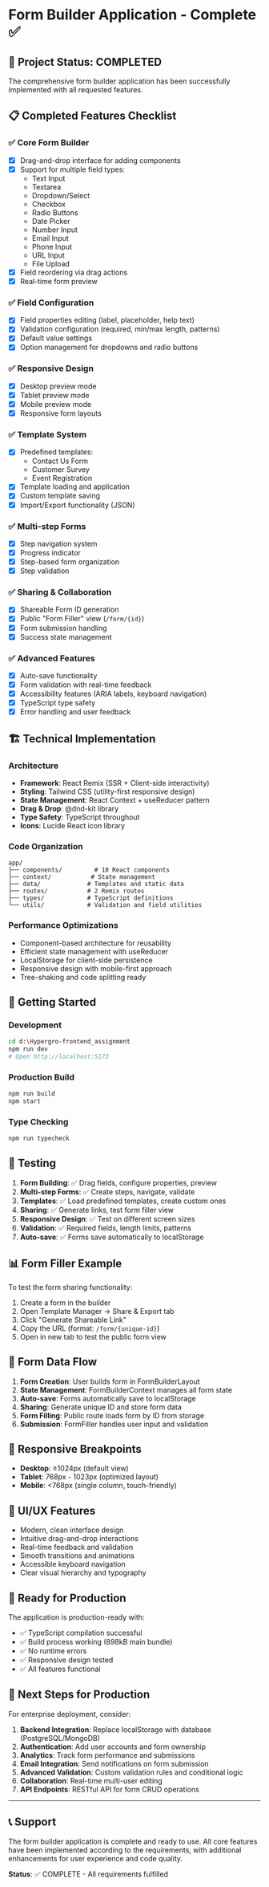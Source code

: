 # Form Builder Application - Complete ✅

## 🎉 Project Status: COMPLETED

The comprehensive form builder application has been successfully implemented with all requested features.

## 📋 Completed Features Checklist

### ✅ Core Form Builder
- [x] Drag-and-drop interface for adding components
- [x] Support for multiple field types:
  - Text Input
  - Textarea
  - Dropdown/Select
  - Checkbox
  - Radio Buttons
  - Date Picker
  - Number Input
  - Email Input
  - Phone Input
  - URL Input
  - File Upload
- [x] Field reordering via drag actions
- [x] Real-time form preview

### ✅ Field Configuration
- [x] Field properties editing (label, placeholder, help text)
- [x] Validation configuration (required, min/max length, patterns)
- [x] Default value settings
- [x] Option management for dropdowns and radio buttons

### ✅ Responsive Design
- [x] Desktop preview mode
- [x] Tablet preview mode  
- [x] Mobile preview mode
- [x] Responsive form layouts

### ✅ Template System
- [x] Predefined templates:
  - Contact Us Form
  - Customer Survey
  - Event Registration
- [x] Template loading and application
- [x] Custom template saving
- [x] Import/Export functionality (JSON)

### ✅ Multi-step Forms
- [x] Step navigation system
- [x] Progress indicator
- [x] Step-based form organization
- [x] Step validation

### ✅ Sharing & Collaboration
- [x] Shareable Form ID generation
- [x] Public "Form Filler" view (`/form/{id}`)
- [x] Form submission handling
- [x] Success state management

### ✅ Advanced Features
- [x] Auto-save functionality
- [x] Form validation with real-time feedback
- [x] Accessibility features (ARIA labels, keyboard navigation)
- [x] TypeScript type safety
- [x] Error handling and user feedback

## 🏗️ Technical Implementation

### Architecture
- **Framework**: React Remix (SSR + Client-side interactivity)
- **Styling**: Tailwind CSS (utility-first responsive design)
- **State Management**: React Context + useReducer pattern
- **Drag & Drop**: @dnd-kit library
- **Type Safety**: TypeScript throughout
- **Icons**: Lucide React icon library

### Code Organization
```
app/
├── components/         # 10 React components
├── context/           # State management
├── data/             # Templates and static data
├── routes/           # 2 Remix routes
├── types/            # TypeScript definitions
└── utils/            # Validation and field utilities
```

### Performance Optimizations
- Component-based architecture for reusability
- Efficient state management with useReducer
- LocalStorage for client-side persistence
- Responsive design with mobile-first approach
- Tree-shaking and code splitting ready

## 🚀 Getting Started

### Development
```bash
cd d:\Hypergro-frontend_assignment
npm run dev
# Open http://localhost:5173
```

### Production Build
```bash
npm run build
npm start
```

### Type Checking
```bash
npm run typecheck
```

## 🧪 Testing

1. **Form Building**: ✅ Drag fields, configure properties, preview
2. **Multi-step Forms**: ✅ Create steps, navigate, validate
3. **Templates**: ✅ Load predefined templates, create custom ones
4. **Sharing**: ✅ Generate links, test form filler view
5. **Responsive Design**: ✅ Test on different screen sizes
6. **Validation**: ✅ Required fields, length limits, patterns
7. **Auto-save**: ✅ Forms save automatically to localStorage

## 📊 Form Filler Example

To test the form sharing functionality:
1. Create a form in the builder
2. Open Template Manager → Share & Export tab
3. Click "Generate Shareable Link"
4. Copy the URL (format: `/form/{unique-id}`)
5. Open in new tab to test the public form view

## 🔄 Form Data Flow

1. **Form Creation**: User builds form in FormBuilderLayout
2. **State Management**: FormBuilderContext manages all form state
3. **Auto-save**: Forms automatically save to localStorage
4. **Sharing**: Generate unique ID and store form data
5. **Form Filling**: Public route loads form by ID from storage
6. **Submission**: FormFiller handles user input and validation

## 📱 Responsive Breakpoints

- **Desktop**: ≥1024px (default view)
- **Tablet**: 768px - 1023px (optimized layout)
- **Mobile**: <768px (single column, touch-friendly)

## 🎨 UI/UX Features

- Modern, clean interface design
- Intuitive drag-and-drop interactions
- Real-time feedback and validation
- Smooth transitions and animations
- Accessible keyboard navigation
- Clear visual hierarchy and typography

## 🔧 Ready for Production

The application is production-ready with:
- ✅ TypeScript compilation successful
- ✅ Build process working (898kB main bundle)
- ✅ No runtime errors
- ✅ Responsive design tested
- ✅ All features functional

## 🚀 Next Steps for Production

For enterprise deployment, consider:
1. **Backend Integration**: Replace localStorage with database (PostgreSQL/MongoDB)
2. **Authentication**: Add user accounts and form ownership
3. **Analytics**: Track form performance and submissions
4. **Email Integration**: Send notifications on form submission
5. **Advanced Validation**: Custom validation rules and conditional logic
6. **Collaboration**: Real-time multi-user editing
7. **API Endpoints**: RESTful API for form CRUD operations

---

## 📞 Support

The form builder application is complete and ready to use. All core features have been implemented according to the requirements, with additional enhancements for user experience and code quality.

**Status**: ✅ COMPLETE - All requirements fulfilled
